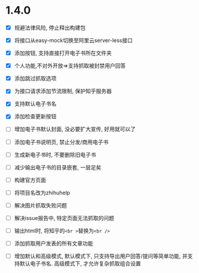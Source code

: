 #   1.4.0

-[x] 规避法律风险, 停止释出构建包


-[x] 将接口从easy-mock切换至阿里云server-less接口
-[x] 添加按钮, 支持直接打开电子书所在文件夹
-[x] 个人功能,不对外开放=>支持抓取被封禁用户回答
-[x] 添加跳过抓取选项
-[x] 为接口请求添加节流限制, 保护知乎服务器
-[x] 支持默认电子书名
-[x] 添加检查更新按钮
-[ ] 增加电子书默认封面, 没必要扩大宣传, 好用就可以了
-[ ] 添加电子书说明页, 禁止分发/商用电子书
-[ ] 生成新电子书时, 不要删除旧电子书
-[ ] 减少输出电子书的目录嵌套, 一层足矣
-[ ] 构建官方页面
-[ ] 将项目名改为zhihuhelp
-[ ] 解决图片抓取失败问题
-[ ] 解决issue报告中, 特定页面无法抓取的问题
-[ ] 输出html时, 将知乎的`<br >`替换为`<br />`
-[ ] 添加抓取用户发表的所有文章功能
-[ ] 增加默认和高级模式, 默认模式下, 只支持导出用户回答/提问等简单功能, 并支持默认电子书名. 高级模式下, 才允许复杂抓取组合设置